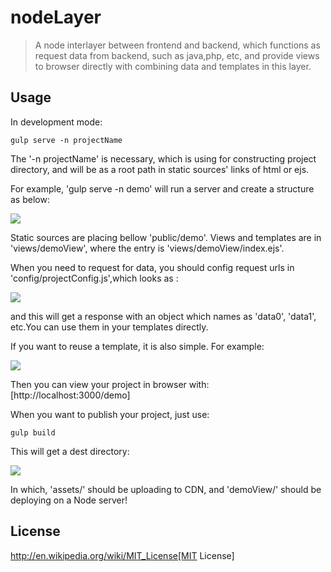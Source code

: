 # nodeLayer
> A node interlayer between frontend and backend, which functions as request data from backend, such as java,php, etc, and provide views to browser directly with combining data and templates in this layer.

## Usage

In development mode:

```shell
gulp serve -n projectName
```  
The '-n projectName' is necessary, which is using for constructing project directory, and will be as a root path in static sources' links of html or ejs.  

For example, 'gulp serve -n demo' will run a server and create a structure as below:  

![](http://img.hb.aicdn.com/a2b5481431908bd050955dc9eb244036ec634c182d42-Aup4GB_fw658)  

Static sources are placing bellow 'public/demo'. Views and templates are in 'views/demoView', where the entry is 'views/demoView/index.ejs'.

When you need to request for data, you should config request urls in 'config/projectConfig.js',which looks as :

![](http://img.hb.aicdn.com/dda153659ee872a84b4dd96f7521862eca6f07166039-GM0G1t_fw658)  

and this will get a response with an object which names  as 'data0', 'data1', etc.You can use them in your templates directly.

If you want to reuse a template, it is also simple.
For example:  

![](http://img.hb.aicdn.com/bed0512e2da8c517c5dfc8c88835292e0a4b98974630-95KlFq_fw658)
  
Then you can view your project in browser with: [http://localhost:3000/demo]  

When you want to publish your project, just use:

```shell
gulp build
```    
This will get a dest directory:  

![](http://img.hb.aicdn.com/7b0d6fc2ab394f15d46c852045aba1e733a10ab7e92-JTndym_fw658)

In which, 'assets/' should be uploading to CDN, and 'demoView/' should be deploying on a Node server!

## License

http://en.wikipedia.org/wiki/MIT_License[MIT License]